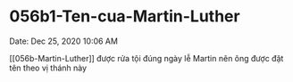 # 056b1-Ten-cua-Martin-Luther

Date: Dec 25, 2020 10:06 AM

[[056b-Martin-Luther]] được rửa tội đúng ngày lễ Martin nên ông được đặt tên theo vị thánh này